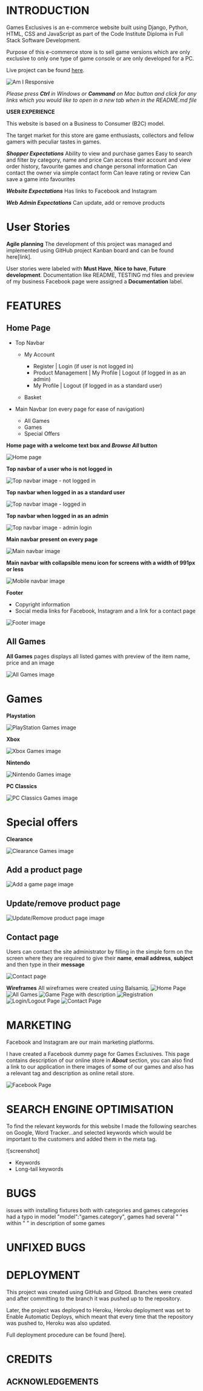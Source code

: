 # **INTRODUCTION**

Games Exclusives is an e-commerce website built using Django, Python, HTML, CSS and JavaScript as part of the Code Institute Diploma in Full Stack Software Development.

Purpose of this e-commerce store is to sell game versions which are only exclusive to only one type of game console or are only developed for a PC. 

Live project can be found [here](https://games_exclusives.herokuapp.com/).

![Am I Responsive](media/wireframes/air_main_image.JPG)

*Please press **Ctrl** in Windows or **Command** on Mac button and click for any links which you would like to open in a new tab when in the README.md file*

**USER EXPERIENCE**

This website is based on a Business to Consumer (B2C) model. 

The target market for this store are game enthusiasts, collectors and fellow gamers with peculiar tastes in games. 

***Shopper Expectations***
Ability to view and purchase games
Easy to search and filter by category, name and price
Can access their account and view order history, favourite games and change personal information
Can contact the owner via simple contact form
Can leave rating or review
Can save a game into favourites

***Website Expectations***
Has links to Facebook and Instagram

***Web Admin Expectations***
Can update, add or remove products

# **User Stories**

**Agile planning**
The development of this project was managed and implemented using GitHub project Kanban board and can be found here[link].

User stories were labeled with **Must Have**, **Nice to have**, **Future development**. 
Documentation like README, TESTING md files and preview of my business Facebook page were assigned a **Documentation** label.


# **FEATURES**
## **Home Page**
- Top Navbar
    - My Account
        - Register | Login (if user is not logged in)
        - Product Management | My Profile | Logout (if logged in as an admin)
        - My Profile | Logout (if logged in as a standard user)

    - Basket

- Main Navbar (on every page for ease of navigation)
    - All Games
    - Games
    - Special Offers

**Home page with a welcome text box and *Browse All* button**

![Home page](media/features/)

**Top navbar of a user who is not logged in**

![Top navbar image - not logged in](media/features/)

**Top navbar when logged in as a standard user**

![Top navbar image - logged in](media/features/)

**Top navbar when logged in as an admin**

![Top navbar image - admin login](media/features/)

**Main navbar present on every page**

![Main navbar image](media/features/)

**Main navbar with collapsible menu icon for screens with a width of 991px or less**

![Mobile navbar image](media/features/)
    
**Footer**
- Copyright information
- Social media links for Facebook, Instagram and a link for a contact page

![Footer image](media/features/)

## All Games

**All Games** pages displays all listed games with preview of the item name, price and an image

![All Games image](media/features/)

# **Games** 
**Playstation**

![PlayStation Games image](media/features/)

**Xbox**

![Xbox Games image](media/features/)

**Nintendo**

![Nintendo Games image](media/features/)

**PC Classics**

![PC Classics Games image](media/features/)

# **Special offers**
**Clearance**

![Clearance Games image](media/features/)

## **Add a product page**

![Add a game page image](media/features/)

## **Update/remove product page**

![Update/Remove product page image](media/features/)

## **Contact page**

Users can contact the site administrator by filling in the simple form on the screen where they are required to give their **name**, **email address**, **subject** and then type in their **message**

![Contact page](media/features/)

**Wireframes**
All wireframes were created using Balsamiq.
![Home Page](media/wireframes/)
![All Games](media/wireframes/)
![Game Page with description](media/wireframes/)
![Registration](media/wireframes/)
![Login/Logout Page](media/wireframes/)
![Contact Page](media/wireframes/)

# **MARKETING**

Facebook and Instagram are our main marketing platforms. 

I have created a Facebook dummy page for Games Exclusives. This page contains description of our online store in ***About*** section, you can also find a link to our application in there images of some of our games and also has a relevant tag and description as online retail store.

![Facebook Page](media/wireframes/)

# **SEARCH ENGINE OPTIMISATION**

To find the relevant keywords for this website I made the following searches on Google, Word Tracker...and selected keywords which would be important to the customers and added them in the meta tag. 

![screenshot]

- Keywords
- Long-tail keywords

# BUGS

issues with installing fixtures both with categories and games 
categories had a typo in model "model":"games.category",
games had several " " within " " in description of some games

# UNFIXED BUGS

# DEPLOYMENT

This project was created using GitHub and Gitpod. Branches were created and after committing to the branch it was pushed up to the repository. 

Later, the project was deployed to Heroku, Heroku deployment was set to Enable Automatic Deploys, which meant that every time that the repository was pushed to, Heroku was also updated.

Full deployment procedure can be found [here].

# CREDITS

## ACKNOWLEDGEMENTS